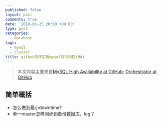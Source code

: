 ```yaml
---
published: false
layout: post
comments: true
date: '2018-06-25 20:00 +08:00'
type: post
categories:
  - database
tags:
  - mysql
  - cluster
title: github怎样实施mysql高可用性(HA)
---
```

> 本文内容主要来自[MySQL High Availability at GitHub](https://githubengineering.com/mysql-high-availability-at-github/); [Orchestrator at GitHub](https://githubengineering.com/orchestrator-github/)



## 简单概括
- 怎么做到最小downtime?
- 单一master怎样同步到备份数据库，log？


##
